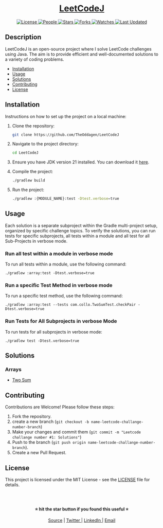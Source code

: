 <div align="center">

<h1><a href="https://github.com/TheOddagen/LeetCodeJ">LeetCodeJ</a></h1>

<a href="https://github.com/TheOddagen/LeetCodeJ/blob/main/LICENSE">
<img alt="License" src="https://img.shields.io/github/license/TheOddagen/LeetCodeJ?style=flat&color=eee&label="> </a>

<a href="https://github.com/TheOddagen/LeetCodeJ/graphs/contributors">
<img alt="People" src="https://img.shields.io/github/contributors/TheOddagen/LeetCodeJ?style=flat&color=ffaaf2&label=People"> </a>

<a href="https://github.com/TheOddagen/LeetCodeJ/stargazers">
<img alt="Stars" src="https://img.shields.io/github/stars/TheOddagen/LeetCodeJ?style=flat&color=98c379&label=Stars"> </a>

<a href="https://github.com/TheOddagen/LeetCodeJ/network/members">
<img alt="Forks" src="https://img.shields.io/github/forks/TheOddagen/LeetCodeJ?style=flat&color=66a8e0&label=Forks"> </a>

<a href="https://github.com/TheOddagen/LeetCodeJ/watchers">
<img alt="Watches" src="https://img.shields.io/github/watchers/TheOddagen/LeetCodeJ?style=flat&color=f5d08b&label=Watches"> </a>

<a href="https://github.com/TheOddagen/LeetCodeJ/pulse">
<img alt="Last Updated" src="https://img.shields.io/github/last-commit/TheOddagen/LeetCodeJ?style=flat&color=e06c75&label="> </a>

</div>

## Description

LeetCodeJ is an open-source project where I solve LeetCode challenges using Java. The aim is to provide efficient and well-documented solutions to a variety of coding problems.

- [Installation](#installation)
- [Usage](#usage)
- [Solutions](#solutions)
- [Contributing](#contributing)
- [License](#license)

## Installation

Instructions on how to set up the project on a local machine:

1. Clone the repository:
    ```bash
    git clone https://github.com/TheOddagen/LeetCodeJ
    ```
2. Navigate to the project directory:
    ```bash
    cd LeetCodeJ
    ```
3. Ensure you have JDK version 21 installed. You can download it [here](https://www.oracle.com/java/technologies/downloads/#java21).

4. Compile the project:
    ```bash
   ./gradlew build
    ```
5. Run the project:
    ```bash
    ./gradlew :{MODULE_NAME}:test -Dtest.verbose=true
    ```
   
## Usage

Each solution is a separate subproject within the Gradle multi-project setup, organized by specific challenge topics. To verify the solutions, you can run tests for specific subprojects, all tests within a module and all test for all Sub-Projects in verbose mode.

### Run all test within a module in verbose mode

To run all tests within a module, use the following command:

```shell
./gradlew :array:test -Dtest.verbose=true
```

### Run a specific Test Method in verbose mode

To run a specific test method, use the following command:

```shell
./gradlew :array:test --tests com.collo.TwoSumTest.checkPair -Dtest.verbose=true
```

### Run Tests for All Subprojects in verbose Mode

To run tests for all subprojects in verbose mode:

```shell
./gradlew test -Dtest.verbose=true
```

## Solutions

### Arrays
- [Two Sum](array/src/main/java/com/collo/TwoSum.java)

## Contributing

Contributions are Welcome! Please follow these steps:

1. Fork the repository.
2. create a new branch (`git checkout -b name-leetcode-challange-number-branch`)
3. Make your changes and commit them (`git commit -m "Leetcode challange number #1: Solutions"`)
4. Push to the branch (`git push origin name-leetcode-challange-number-branch`).
5. Create a new Pull Request.

## License

This project is licensed under the MIT License - see the [LICENSE](LICENSE) file for details.

<br/><br/>

<div align="center">

<strong>⭐ hit the star button if you found this useful ⭐</strong><br>

<a href="https://github.com/TheOddagen/Mobile-Payments-Library">Source</a>
| <a href="https://x.com/TheOddagen" target="_blank">Twitter </a>
| <a href="http://www.linkedin.com/in/collins-boniface" target="_blank">LinkedIn </a>
| <a href="mailto:collo@fastmail.com">Email</a>
</div>

